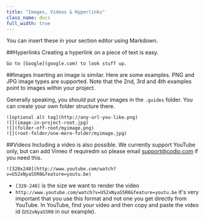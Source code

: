```yaml
---
title: "Images, Videos & Hyperlinks"
class_name: docs
full_width: true
---
```


You can insert these in your section editor using Markdown.

##Hyperlinks
Creating a hyperlink on a piece of text is easy.

```
Go to [Google](google.com) to look stuff up.
```

##Images
Inserting an image is similar. Here are some examples. PNG and JPG image types are supported. Note that the 2nd, 3rd and 4th examples point to images within your project.

Generally speaking, you should put your images in the `.guides` folder. You can create your own folder structure there.

```
![optional alt tag](http://any-url-you-like.png)
![](image-in-project-root.jpg)
![](folder-off-root/myimage.png)
![](root-folder/one-more-folder/myimage.jpg)
```

##Videos
Including a video is also possible. We currently support YouTube only, but can add Vimeo if requiredm so please email support@codio.com if you need this.

```
![320x240](http://www.youtube.com/watch?v=U52xNyaS5R0&feature=youtu.be)
```

- `[320-240]` is the size we want to render the video
- `http://www.youtube.com/watch?v=U52xNyaS5R0&feature=youtu.be` it's very important that you use this format and not one you get directly from YouTube. In YouTube, find your video and then copy and paste the video id (`U52xNyaS5R0` in our example).


